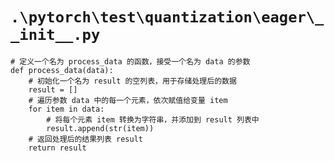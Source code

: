 # `.\pytorch\test\quantization\eager\__init__.py`

```
# 定义一个名为 process_data 的函数，接受一个名为 data 的参数
def process_data(data):
    # 初始化一个名为 result 的空列表，用于存储处理后的数据
    result = []
    # 遍历参数 data 中的每一个元素，依次赋值给变量 item
    for item in data:
        # 将每个元素 item 转换为字符串，并添加到 result 列表中
        result.append(str(item))
    # 返回处理后的结果列表 result
    return result
```